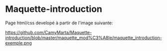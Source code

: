 # Maquette-introduction

Page html/css developé à partir de l'image suivante:

https://github.com/CamyMarta/Maquette-introduction/blob/master/maquette_mod%C3%A8le/maquette_introduction-exemple.png
